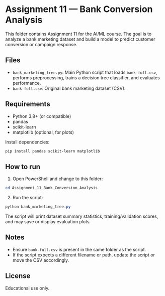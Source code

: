 # Assignment 11 — Bank Conversion Analysis

This folder contains Assignment 11 for the AI/ML course. The goal is to analyze a bank marketing dataset and build a model to predict customer conversion or campaign response.

## Files

- `bank_marketing_tree.py`: Main Python script that loads `bank-full.csv`, performs preprocessing, trains a decision tree classifier, and evaluates performance.
- `bank-full.csv`: Original bank marketing dataset (CSV).

## Requirements

- Python 3.8+ (or compatible)
- pandas
- scikit-learn
- matplotlib (optional, for plots)

Install dependencies:

```powershell
pip install pandas scikit-learn matplotlib
```

## How to run

1. Open PowerShell and change to this folder:

```powershell
cd Assignment_11_Bank_Conversion_Analysis
```

2. Run the script:

```powershell
python bank_marketing_tree.py
```

The script will print dataset summary statistics, training/validation scores, and may save or display evaluation plots.

## Notes

- Ensure `bank-full.csv` is present in the same folder as the script.
- If the script expects a different filename or path, update the script or move the CSV accordingly.

## License

Educational use only.
